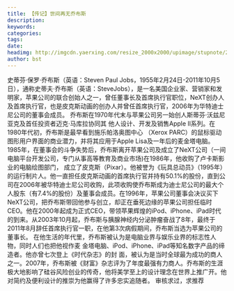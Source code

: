 ```yaml
---
title: 【传记】世间再无乔布斯
description: 
keywords: 
categories: 
tags: 
date: 
headimg: http://imgcdn.yaerxing.com/resize_2000x2000/upimage/stupnote/2024/02/03/1706930220_12009103_7925.jpg
author: bst
---
```

史蒂芬·保罗·乔布斯（英语：Steven Paul Jobs，1955年2月24日-2011年10月5日），通称史蒂夫·乔布斯（英语：SteveJobs），是一名美国企业家、营销家和发明家，苹果公司的联合创始人之一，曾任董事长及首席执行官职位，NeXT创办人及首席执行官，也是皮克斯动画的创办人并曾任首席执行官，2006年为华特迪士尼公司的董事会成员。
乔布斯在1970年代末与苹果公司另一始创人斯蒂芬·沃兹尼亚克及首任投资者迈克·马库拉协同其
他人设计、开发及销售Apple Il系列。在1980年代初，乔布斯是最早看到施乐帕洛奥图中心
（Xerox PARC）的鼠标驱动图形用户界面的商业潜力，并将其应用于Apple Lisa及一年后的麦金塔电脑。1985年，在董事会的斗争失势后，乔布斯离开苹果公司及成立了NeXT公司（一间电脑平台开发公司，专门从事高等教育及商业市场)在1986年，他收购了卢卡斯影业的电脑绘图部门，
成立了皮克斯（Pixar）。他被誉为《玩具总动员》（1995年）的运行制片人。他一直担任皮克斯动画的首席执行官并持有50.1%的股份，直到公司在2006年被华特迪士尼公司收购，此项收购使乔布斯成为迪士尼公司的最大个人股东（有7.4%的股份）及董事会成员。在1996年，苹果公司董事会决议买下NeXT公司，把乔布斯带回他参与创立，却正在垂死边缘的苹果公司担任临时
CEO。他在2000年起成为正式CEO，带领苹果辉煌的iPod、iPhone、iPad时代的到来。从2003年10月起，乔布斯与胰腺神经内分泌肿瘤奋战了8年，最终于2011年8月辞任首席执行官一职，在他第3次病假期间，乔布斯当选为苹果公司的董事长。
在他生活的年代里，乔布斯被认为是电脑业界与娱乐业界的标志性人物，同时人们也把他视作麦
金塔电脑、iPod、iPhone、iPad等知名数字产品的缔造者。他亦曾七次登上《时代杂志》的封
面，被认为是当时全球最为成功的商人之一。2007年，乔布斯被《财富》杂志评为了年度最强有力商人。乔布斯的生涯极大地影响了硅谷风险创业的传奇，他将美学至上的设计理念在世界上推广开。他对简约及便利设计的推崇为他赢得了许多忠实追随者。
审核求过，求推荐